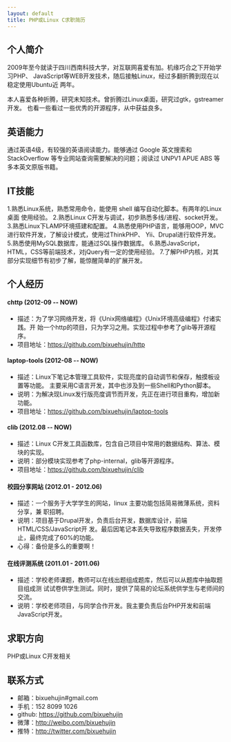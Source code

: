 ```yaml
---
layout: default
title: PHP或Linux C求职简历
---
```


## 个人简介
  2009年至今就读于四川西南科技大学，对互联网喜爱有加。机缘巧合之下开始学习PHP、
JavaScript等WEB开发技术，随后接触Linux，经过多翻折腾到现在以稳定使用Ubuntu近
两年。

  本人喜爱各种折腾，研究未知技术。曾折腾过Linux桌面，研究过gtk，gstreamer开发。
也看一些看过一些优秀的开源程序，从中获益良多。

## 英语能力
  通过英语4级，有较强的英语阅读能力。能够通过 Google 英文搜索和 StackOverflow
等专业网站查询需要解决的问题；阅读过 UNPV1 APUE ABS 等多本英文原版书籍。

## IT技能
1.熟悉Linux系统，熟悉常用命令，能使用 shell 编写自动化脚本。有两年的Linux桌面
  使用经验。
2.熟悉Linux C开发与调试，初步熟悉多线/进程、socket开发。
3.熟悉Linux下LAMP环境搭建和配置。
4.熟悉使用PHP语言，能够用OOP，MVC进行软件开发，了解设计模式，使用过ThinkPHP、
  Yii、Drupal进行软件开发。
5.熟悉使用MySQL数据库，能通过SQL操作数据库。
6.熟悉JavaScript，HTML，CSS等前端技术，对jQuery有一定的使用经验。
7.了解PHP内核，对其部分实现细节有初步了解，能惊醒简单的扩展开发。

## 个人经历

#### chttp (2012-09 -- NOW)
* 描述：为了学习网络开发，将《Unix网络编程》《Unix环境高级编程》付诸实践。开
  始一个http的项目，只为学习之用。实现过程中参考了glib等开源程序。
* 项目地址：<https://github.com/bixuehujin/http>

#### laptop-tools (2012-08 -- NOW)
* 描述：Linux下笔记本管理工具软件，实现亮度的自动调节和保存，触摸板设置等功能。
  主要采用C语言开发，其中也涉及到一些Shell和Python脚本。
* 说明：为解决现Linux发行版亮度调节而开发，先正在进行项目重构，增加新功能。
* 项目地址：<https://github.com/bixuehujin/laptop-tools>

#### clib (2012.08 -- NOW)
* 描述：Linux C开发工具函数库，包含自己项目中常用的数据结构、算法、模块的实现。
* 说明：部分模块实现参考了php-internal，glib等开源程序。
* 项目地址：<https://github.com/bixuehujin/clib>

#### 校园分享网站 (2012.01 - 2012.06)
* 描述：一个服务于大学学生的网站，linux 主要功能包括简易微薄系统，资料分享，兼
  职招聘。
* 说明：项目基于Drupal开发，负责后台开发，数据库设计，前端HTML/CSS/JavaScript开
  发。最后因笔记本丢失导致程序数据丢失，开发停止，最终完成了60%的功能。
* 心得：备份是多么的重要啊！

#### 在线评测系统 (2011.01 - 2011.06)
* 描述：学校老师课题，教师可以在线出题组成题库，然后可以从题库中抽取题目组成测
  试试卷供学生测试。同时，提供了简易的论坛系统供学生与老师间的交流。  
* 说明：学校老师项目，与同学合作开发。我主要负责后台PHP开发和前端JavaScript开发。

## 求职方向
  PHP或Linux C开发相关

## 联系方式

* 邮箱：bixuehujin#gmail.com
* 手机：152 8099 1026
* github: <https://github.com/bixuehujin>
* 微薄：<http://weibo.com/bixuehujin>
* 推特：<http://twitter.com/bixuehujin>


